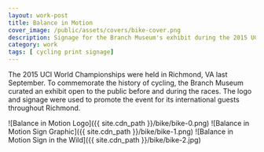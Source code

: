 ```yaml
---
layout: work-post
title: Balance in Motion
cover_image: /public/assets/covers/bike-cover.png
description: Signage for the Branch Museum's exhibit during the 2015 UCI World Championships in Richmond, VA.
category: work
tags: [ cycling print signage]
---
```

The 2015 UCI World Championships were held in Richmond, VA last September. To commemorate the history of cycling, the Branch Museum curated an exhibit open to the public before and during the races. The logo and signage were used to promote the event for its international guests throughout Richmond.

![Balance in Motion Logo]({{ site.cdn_path }}/bike/bike-0.png)
![Balance in Motion Sign Graphic]({{ site.cdn_path }}/bike/bike-1.png)
![Balance in Motion Sign in the Wild]({{ site.cdn_path }}/bike/bike-2.jpg)

